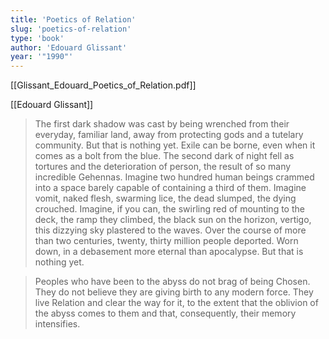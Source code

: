 ```yaml
---
title: 'Poetics of Relation'
slug: 'poetics-of-relation'
type: 'book'
author: 'Edouard Glissant'
year: '"1990"'
---
```


[[Glissant_Edouard_Poetics_of_Relation.pdf]]

[[Edouard Glissant]]

>The first dark shadow was cast by being wrenched from their everyday, familiar land, away from protecting gods and a tutelary community. But that is nothing yet. Exile can be borne, even when it comes as a bolt from the blue. The second dark of night fell as tortures and the deterioration of person, the result of so many incredible Gehennas. Imagine two hundred human beings crammed into a space barely capable of containing a third of them. Imagine vomit, naked flesh, swarming lice, the dead slumped, the dying crouched. Imagine, if you can, the swirling red of mounting to the deck, the ramp they climbed, the black sun on the horizon, vertigo, this dizzying sky plastered to the waves. Over the course of more than two centuries, twenty, thirty million people deported. Worn down, in a debasement more eternal than apocalypse. But that is nothing yet.

>Peoples who have been to the abyss do not brag of being Chosen. They do not believe they are giving birth to any modern force. They live Relation and clear the way for it, to the extent that the oblivion of the abyss comes to them and that, consequently, their memory intensifies.